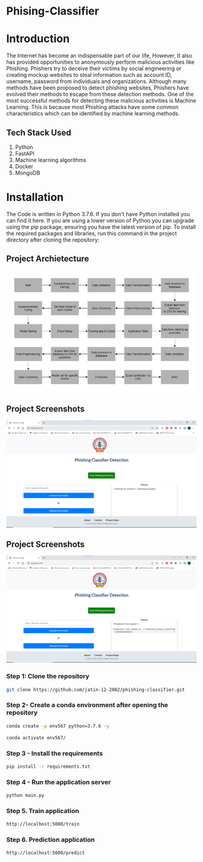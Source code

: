 # Phising-Classifier

# Introduction

The Internet has become an indispensable part of our life, However, It also has provided opportunities to anonymously perform malicious activities like Phishing. Phishers try to deceive their victims by social engineering or creating mockup websites to steal information such as account ID, username, password from individuals and organizations. Although many methods have been proposed to detect phishing websites, Phishers have evolved their methods to escape from these detection methods. One of the most successful methods for detecting these malicious activities is Machine Learning. This is because most Phishing attacks have some common characteristics which can be identified by machine learning methods.

## Tech Stack Used
1. Python 
2. FastAPI 
3. Machine learning algorithms
4. Docker
5. MongoDB

# Installation

The Code is written in Python 3.7.6. If you don't have Python installed you can find it here. If you are using a lower version of Python you can upgrade using the pip package, ensuring you have the latest version of pip. To install the required packages and libraries, run this command in the project directory after cloning the repository:


## Project Archietecture
![image](screenshots/architecture.png)


## Project Screenshots
![image](screenshots/SS1.png)

## Project Screenshots
![image](screenshots/SS2.png)


### Step 1: Clone the repository
```bash
git clone https://github.com/jatin-12-2002/phishing-classifier.git
```

### Step 2- Create a conda environment after opening the repository

```bash
conda create -p env567 python=3.7.6 -y
```

```bash
conda activate env567/
```

### Step 3 - Install the requirements
```bash
pip install -r requirements.txt
```

### Step 4 - Run the application server
```bash
python main.py
```

### Step 5. Train application
```bash
http://localhost:5000/train

```

### Step 6. Prediction application
```bash
http://localhost:5000/predict

```
